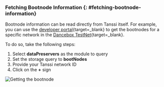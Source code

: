 ### Fetching Bootnode Information {: #fetching-bootnode-information}

Bootnode information can be read directly from Tanssi itself. For example, you can use the [developer portal](https://polkadot.js.org/apps/?rpc=wss%3A%2F%2Fdancelight.tanssi-api.network#/chainstate){target=\_blank} to get the bootnodes for a specific network in the [Dancebox TestNet](/builders/tanssi-network/testnet/dancebox/){target=\_blank}.

To do so, take the following steps:

1. Select **dataPreservers** as the module to query
2. Set the storage query to **bootNodes**
3. Provide your Tanssi network ID
4. Click on the **+** sign

![Getting the bootnode](/images/node-operators/network-node/rpc-docker-systemd-1.webp)
